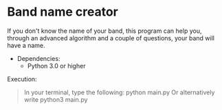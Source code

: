 # Band name creator
If you don't know the name of your band, this program can help you, through an advanced algorithm and a couple of questions, your band will have a name.

* Dependencies:
	* Python 3.0 or higher

Execution:
> In your terminal, type the following: python main.py
> Or alternatively write python3 main.py